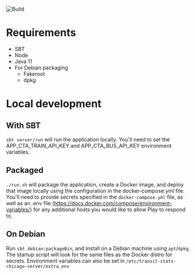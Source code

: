 ![Build](https://github.com/ajablonski/ct-delay/actions/workflows/scala.yml/badge.svg)

# Requirements
* SBT
* Node
* Java 11
* For Debian packaging
    * Fakeroot
    * dpkg

# Local development

## With SBT

`sbt server/run` will run the application locally. You'll need to set the APP_CTA_TRAIN_API_KEY and APP_CTA_BUS_API_KEY environment variables.

## Packaged

`./run.sh` will package the application, create a Docker image, and deploy that image locally using the configuration in the docker-compose.yml file. You'll need to provide secrets specified in the `docker-compose.yml` file, as well as an .env file (https://docs.docker.com/compose/environment-variables/) for any additional hosts you would like to allow Play to respond to.

## On Debian

Run `sbt debian:packageBin`, and install on a Debian machine using `apt`/`dpkg`. The startup script will look for the same files as the Docker distro for secrets. Environment variables can also be set in `/etc/transit-stats-chicago-server/extra_env`
